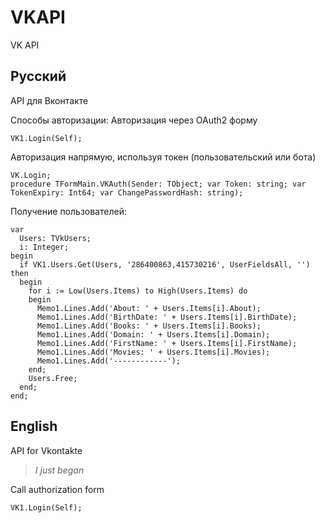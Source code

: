 # VKAPI
 VK API

Русский
-
API для Вконтакте

Способы авторизации:
Авторизация через OAuth2 форму

    VK1.Login(Self);
Авторизация напрямую, используя токен (пользовательский или бота)

    VK.Login;
    procedure TFormMain.VKAuth(Sender: TObject; var Token: string; var TokenExpiry: Int64; var ChangePasswordHash: string);





Получение пользователей:

    var
      Users: TVkUsers;
      i: Integer;
    begin
      if VK1.Users.Get(Users, '286400863,415730216', UserFieldsAll, '') then
      begin
        for i := Low(Users.Items) to High(Users.Items) do
        begin
          Memo1.Lines.Add('About: ' + Users.Items[i].About);
          Memo1.Lines.Add('BirthDate: ' + Users.Items[i].BirthDate);
          Memo1.Lines.Add('Books: ' + Users.Items[i].Books);
          Memo1.Lines.Add('Domain: ' + Users.Items[i].Domain);
          Memo1.Lines.Add('FirstName: ' + Users.Items[i].FirstName);
          Memo1.Lines.Add('Movies: ' + Users.Items[i].Movies);
          Memo1.Lines.Add('------------');
        end;
        Users.Free;
      end;
    end;



**English**
-
API for Vkontakte
> *I just began*

Call authorization form

    VK1.Login(Self);

<!--stackedit_data:
eyJoaXN0b3J5IjpbLTIwMTE5NzA4NiwzNDUyOTIzNSwtMTQ0NT
E4MDc0MV19
-->